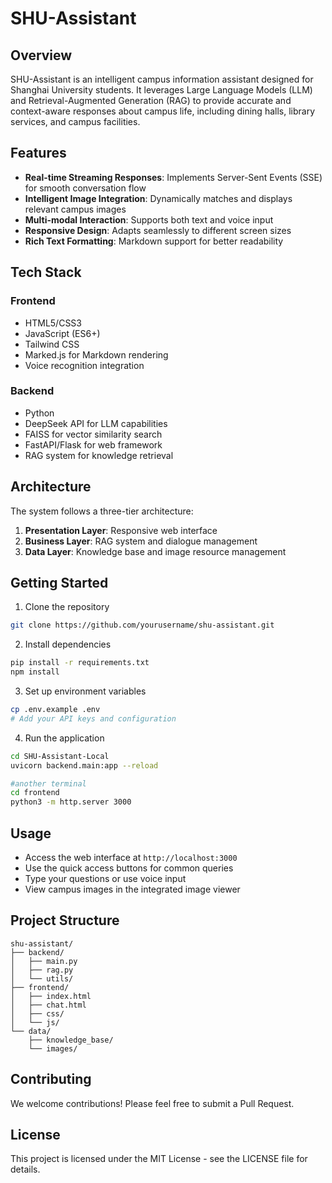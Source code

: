 # SHU-Assistant

## Overview
SHU-Assistant is an intelligent campus information assistant designed for Shanghai University students. It leverages Large Language Models (LLM) and Retrieval-Augmented Generation (RAG) to provide accurate and context-aware responses about campus life, including dining halls, library services, and campus facilities.

## Features
- **Real-time Streaming Responses**: Implements Server-Sent Events (SSE) for smooth conversation flow
- **Intelligent Image Integration**: Dynamically matches and displays relevant campus images
- **Multi-modal Interaction**: Supports both text and voice input
- **Responsive Design**: Adapts seamlessly to different screen sizes
- **Rich Text Formatting**: Markdown support for better readability

## Tech Stack
### Frontend
- HTML5/CSS3
- JavaScript (ES6+)
- Tailwind CSS
- Marked.js for Markdown rendering
- Voice recognition integration

### Backend
- Python
- DeepSeek API for LLM capabilities
- FAISS for vector similarity search
- FastAPI/Flask for web framework
- RAG system for knowledge retrieval

## Architecture
The system follows a three-tier architecture:
1. **Presentation Layer**: Responsive web interface
2. **Business Layer**: RAG system and dialogue management
3. **Data Layer**: Knowledge base and image resource management

## Getting Started
1. Clone the repository
```bash
git clone https://github.com/yourusername/shu-assistant.git
```

2. Install dependencies
```bash
pip install -r requirements.txt
npm install
```

3. Set up environment variables
```bash
cp .env.example .env
# Add your API keys and configuration
```

4. Run the application
```bash
cd SHU-Assistant-Local
uvicorn backend.main:app --reload

#another terminal
cd frontend
python3 -m http.server 3000
```

## Usage
- Access the web interface at `http://localhost:3000`
- Use the quick access buttons for common queries
- Type your questions or use voice input
- View campus images in the integrated image viewer

## Project Structure
```
shu-assistant/
├── backend/
│   ├── main.py
│   ├── rag.py
│   └── utils/
├── frontend/
│   ├── index.html
│   ├── chat.html
│   ├── css/
│   └── js/
└── data/
    ├── knowledge_base/
    └── images/
```

## Contributing
We welcome contributions! Please feel free to submit a Pull Request.

## License
This project is licensed under the MIT License - see the LICENSE file for details.


